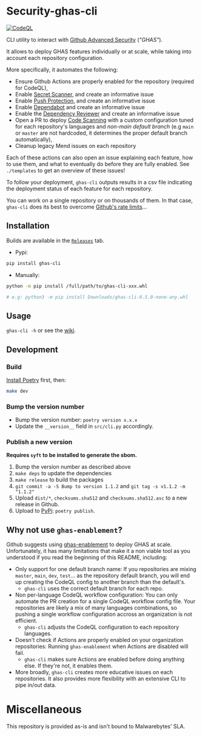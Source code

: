 # Security-ghas-cli

[![CodeQL](https://github.com/Malwarebytes/Security-ghas-cli/actions/workflows/codeql-analysis.yml/badge.svg)](https://github.com/Malwarebytes/Security-ghas-cli/actions/workflows/codeql-analysis.yml)

CLI utility to interact with [Github Advanced Security](https://docs.github.com/en/enterprise-cloud@latest/get-started/learning-about-github/about-github-advanced-security) (_"GHAS"_).

It allows to deploy GHAS features individually or at scale, while taking into account each repository configuration.

More specifically, it automates the following:

* Ensure Github Actions are properly enabled for the repository (required for CodeQL),
* Enable [Secret Scanner](https://docs.github.com/en/enterprise-cloud@latest/code-security/secret-scanning/about-secret-scanning), and create an informative issue
* Enable [Push Protection](https://docs.github.com/en/enterprise-cloud@latest/code-security/secret-scanning/protecting-pushes-with-secret-scanning), and create an informative issue
* Enable [Dependabot](https://docs.github.com/en/enterprise-cloud@latest/code-security/dependabot/working-with-dependabot) and create an informative issue
* Enable the [Dependency Reviewer](https://docs.github.com/en/enterprise-cloud@latest/code-security/supply-chain-security/about-dependency-review) and create an informative issue
* Open a PR to deploy [Code Scanning](https://docs.github.com/en/enterprise-cloud@latest/code-security/code-scanning/automatically-scanning-your-code-for-vulnerabilities-and-errors/about-code-scanning) with a custom configuration tuned for each repository's languages and _non-main default branch_ (e.g `main` or `master` are not hardcoded, it determines the proper default branch automatically),
* Cleanup legacy Mend issues on each repository


Each of these actions can also open an issue explaining each feature, how to use them, and what to eventually do before they are fully enabled.
See `./templates` to get an overview of these issues!

To follow your deployment, `ghas-cli` outputs results in a csv file indicating the deployment status of each feature for each repository.

You can work on a single repository or on thousands of them. In that case, `ghas-cli` does its best to overcome [Github's rate limits](https://docs.github.com/en/enterprise-cloud@latest/rest/rate-limit)...


## Installation

Builds are available in the [`Releases`](https://github.com/Malwarebytes/Security-ghas-cli/releases) tab.

* Pypi:

```bash
pip install ghas-cli
```

* Manually:

```bash
python -m pip install /full/path/to/ghas-cli-xxx.whl

# e.g: python3 -m pip install Downloads/ghas-cli-0.5.0-none-any.whl
```

## Usage

`ghas-cli -h` or see the [wiki](https://github.com/Malwarebytes/Security-ghas-cli/wiki).


## Development

### Build

[Install Poetry](https://python-poetry.org/docs/#installation) first, then:

```bash
make dev
```

### Bump the version number

* Bump the version number: `poetry version x.x.x`
* Update the `__version__` field in `src/cli.py` accordingly.

### Publish a new version

**Requires `syft` to be installed to generate the sbom.**

1. Bump the version number as described above
2. `make deps` to update the dependencies
3. `make release` to build the packages
4. `git commit -a -S Bump to version 1.1.2` and `git tag -s v1.1.2 -m "1.1.2"`
5. Upload `dist/*`, `checksums.sha512` and `checksums.sha512.asc` to a new release in Github.
6. Upload to [PyPi](https://pypi.org/project/ghas-cli/): `poetry publish`.


## Why not use `ghas-enablement`?

Github suggests using [ghas-enablement](https://github.com/NickLiffen/ghas-enablement) to deploy GHAS at scale. Unfortunately, it has many limitations that make it a non viable tool as you understood if you read the beginning of this README, including:

* Only support for one default branch name: If you repositories are mixing `master`, `main`, `dev`, `test`... as the repository default branch, you will end up creating the CodeQL config to another branch than the default's.
    - `ghas-cli` uses the correct default branch for each repo.
* Non per-language CodeQL workflow configuration: You can only automate the PR creation for a single CodeQL workflow config file. Your repositories are likely a mix of many languages combinations, so pushing a single workflow configuration accross an organization is not efficient.
    - `ghas-cli` adjusts the CodeQL configuration to each repository languages.
* Doesn't check if Actions are properly enabled on your organization repositories: Running `ghas-enablement` when Actions are disabled will fail.
    - `ghas-cli` makes sure Actions are enabled before doing anything else. If they're not, it enables them.
* More broadly, `ghas-cli` creates more educative issues on each repositories. It also provides more flexibility with an extensive CLI to pipe in/out data.



# Miscellaneous

This repository is provided as-is and isn't bound to Malwarebytes' SLA.
